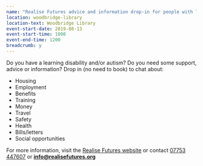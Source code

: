 ```yaml
---
name: "Realise Futures advice and information drop-in for people with learning disabilities and/or autism"
location: woodbridge-library
location-text: Woodbridge Library
event-start-date: 2019-08-13
event-start-time: 1000
event-end-time: 1200
breadcrumb: y
---
```


Do you have a learning disability and/or autism? Do you need some support, advice or information? Drop in (no need to book) to chat about:

* Housing
* Employment
* Benefits
* Training
* Money
* Travel
* Safety
* Health
* Bills/letters
* Social opportunities

For more information, visit the [Realise Futures website](http://www.realisefutures.org/) or contact [07753 447607](tel:07753447607) or **info@realisefutures.org**
